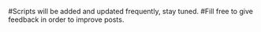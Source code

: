 #Scripts will be added and updated frequently, stay tuned.
#Fill free to give feedback in order to improve posts.
